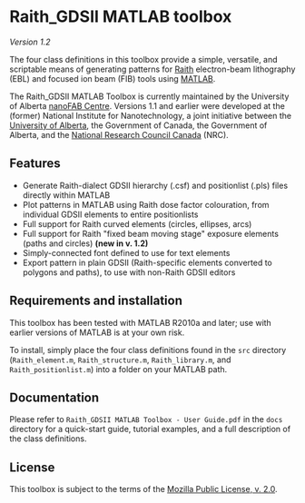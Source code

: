 Raith_GDSII MATLAB toolbox
==========================

*Version 1.2*

The four class definitions in this toolbox provide a simple, versatile, and scriptable means of generating patterns for [Raith](https://www.raith.com) electron-beam lithography (EBL) and focused ion beam (FIB) tools using [MATLAB](https://www.mathworks.com/products/matlab/).

The Raith_GDSII MATLAB Toolbox is currently maintained by the University of Alberta [nanoFAB Centre](https://nanofab.ualberta.ca). Versions 1.1 and earlier were developed at the (former) National Institute for Nanotechnology, a joint initiative between the [University of Alberta](https://www.ualberta.ca), the Government of Canada, the Government of Alberta, and the [National Research Council Canada](https://www.nrc-cnrc.gc.ca) (NRC).

Features
--------

* Generate Raith-dialect GDSII hierarchy (.csf) and positionlist (.pls) files directly within MATLAB
* Plot patterns in MATLAB using Raith dose factor colouration, from individual GDSII elements to entire positionlists
* Full support for Raith curved elements (circles, ellipses, arcs)  
* Full support for Raith "fixed beam moving stage" exposure elements (paths and circles)  **(new in v. 1.2)**
* Simply-connected font defined to use for text elements
* Export pattern in plain GDSII (Raith-specific elements converted to polygons and paths), to use with non-Raith GDSII editors


Requirements and installation
-----------------------------

This toolbox has been tested with MATLAB R2010a and later; use with earlier versions of MATLAB is at your own risk.

To install, simply place the four class definitions found in the `src` directory (`Raith_element.m`, `Raith_structure.m`, `Raith_library.m`, and `Raith_positionlist.m`) into a folder on your MATLAB path.


Documentation
-------------

Please refer to `Raith_GDSII MATLAB Toolbox - User Guide.pdf` in the `docs` directory for a quick-start guide, tutorial examples, and a full description of the class definitions.


License
-------

This toolbox is subject to the terms of the [Mozilla Public License, v. 2.0](http://mozilla.org/MPL/2.0/). 
